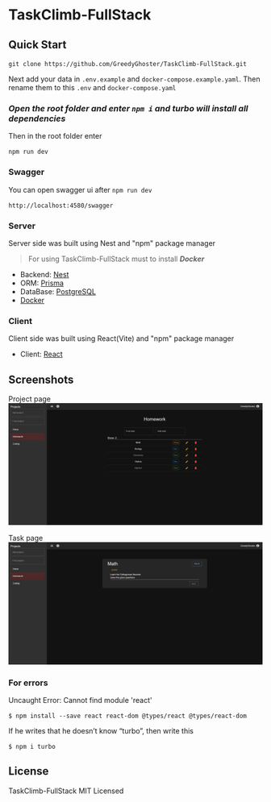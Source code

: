 # TaskClimb-FullStack

## Quick Start

```shell
git clone https://github.com/GreedyGhoster/TaskClimb-FullStack.git
```

Next add your data in `.env.example` and `docker-compose.example.yaml`. Then rename them to this `.env` and `docker-compose.yaml`

### _Open the root folder and enter `npm i` and turbo will install all dependencies_

Then in the root folder enter

```shell
npm run dev
```

### Swagger

You can open swagger ui after `npm run dev`

```
http://localhost:4580/swagger
```

### Server

Server side was built using Nest and "npm" package manager

> For using TaskClimb-FullStack must to install **_Docker_**

- Backend: [Nest](https://nestjs.com/)
- ORM: [Prisma](https://www.prisma.io/)
- DataBase: [PostgreSQL](https://www.postgresql.org/)
- [Docker](https://www.docker.com/)

### Client

Client side was built using React(Vite) and "npm" package manager

- Client: [React](https://ru.legacy.reactjs.org/)

## Screenshots

Project page
![](./screenshots/ProjectPage.png)

Task page
![](./screenshots/TaskPage.png)

### For errors

Uncaught Error: Cannot find module 'react'

```shell
$ npm install --save react react-dom @types/react @types/react-dom
```

If he writes that he doesn’t know “turbo”, then write this

```shell
$ npm i turbo
```

## License

TaskClimb-FullStack MIT Licensed
